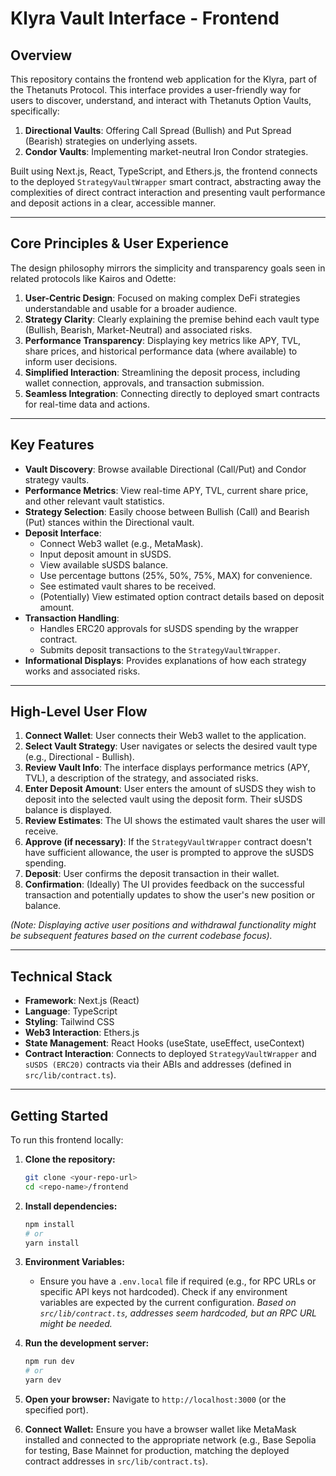 # Klyra Vault Interface - Frontend

## Overview

This repository contains the frontend web application for the Klyra, part of the Thetanuts Protocol. This interface provides a user-friendly way for users to discover, understand, and interact with Thetanuts Option Vaults, specifically:

1.  **Directional Vaults**: Offering Call Spread (Bullish) and Put Spread (Bearish) strategies on underlying assets.
2.  **Condor Vaults**: Implementing market-neutral Iron Condor strategies.

Built using Next.js, React, TypeScript, and Ethers.js, the frontend connects to the deployed `StrategyVaultWrapper` smart contract, abstracting away the complexities of direct contract interaction and presenting vault performance and deposit actions in a clear, accessible manner.

---

## Core Principles & User Experience

The design philosophy mirrors the simplicity and transparency goals seen in related protocols like Kairos and Odette:

1.  **User-Centric Design**: Focused on making complex DeFi strategies understandable and usable for a broader audience.
2.  **Strategy Clarity**: Clearly explaining the premise behind each vault type (Bullish, Bearish, Market-Neutral) and associated risks.
3.  **Performance Transparency**: Displaying key metrics like APY, TVL, share prices, and historical performance data (where available) to inform user decisions.
4.  **Simplified Interaction**: Streamlining the deposit process, including wallet connection, approvals, and transaction submission.
5.  **Seamless Integration**: Connecting directly to deployed smart contracts for real-time data and actions.

---

## Key Features

-   **Vault Discovery**: Browse available Directional (Call/Put) and Condor strategy vaults.
-   **Performance Metrics**: View real-time APY, TVL, current share price, and other relevant vault statistics.
-   **Strategy Selection**: Easily choose between Bullish (Call) and Bearish (Put) stances within the Directional vault.
-   **Deposit Interface**:
    -   Connect Web3 wallet (e.g., MetaMask).
    -   Input deposit amount in sUSDS.
    -   View available sUSDS balance.
    -   Use percentage buttons (25%, 50%, 75%, MAX) for convenience.
    -   See estimated vault shares to be received.
    -   (Potentially) View estimated option contract details based on deposit amount.
-   **Transaction Handling**:
    -   Handles ERC20 approvals for sUSDS spending by the wrapper contract.
    -   Submits deposit transactions to the `StrategyVaultWrapper`.
-   **Informational Displays**: Provides explanations of how each strategy works and associated risks.

---

## High-Level User Flow

1.  **Connect Wallet**: User connects their Web3 wallet to the application.
2.  **Select Vault Strategy**: User navigates or selects the desired vault type (e.g., Directional - Bullish).
3.  **Review Vault Info**: The interface displays performance metrics (APY, TVL), a description of the strategy, and associated risks.
4.  **Enter Deposit Amount**: User enters the amount of sUSDS they wish to deposit into the selected vault using the deposit form. Their sUSDS balance is displayed.
5.  **Review Estimates**: The UI shows the estimated vault shares the user will receive.
6.  **Approve (if necessary)**: If the `StrategyVaultWrapper` contract doesn't have sufficient allowance, the user is prompted to approve the sUSDS spending.
7.  **Deposit**: User confirms the deposit transaction in their wallet.
8.  **Confirmation**: (Ideally) The UI provides feedback on the successful transaction and potentially updates to show the user's new position or balance.

*(Note: Displaying active user positions and withdrawal functionality might be subsequent features based on the current codebase focus).*

---

## Technical Stack

-   **Framework**: Next.js (React)
-   **Language**: TypeScript
-   **Styling**: Tailwind CSS
-   **Web3 Interaction**: Ethers.js
-   **State Management**: React Hooks (useState, useEffect, useContext)
-   **Contract Interaction**: Connects to deployed `StrategyVaultWrapper` and `sUSDS (ERC20)` contracts via their ABIs and addresses (defined in `src/lib/contract.ts`).

---

## Getting Started

To run this frontend locally:

1.  **Clone the repository:**
    ```bash
    git clone <your-repo-url>
    cd <repo-name>/frontend
    ```

2.  **Install dependencies:**
    ```bash
    npm install
    # or
    yarn install
    ```

3.  **Environment Variables:**
    *   Ensure you have a `.env.local` file if required (e.g., for RPC URLs or specific API keys not hardcoded). Check if any environment variables are expected by the current configuration. *Based on `src/lib/contract.ts`, addresses seem hardcoded, but an RPC URL might be needed.*

4.  **Run the development server:**
    ```bash
    npm run dev
    # or
    yarn dev
    ```

5.  **Open your browser:**
    Navigate to `http://localhost:3000` (or the specified port).

6.  **Connect Wallet:** Ensure you have a browser wallet like MetaMask installed and connected to the appropriate network (e.g., Base Sepolia for testing, Base Mainnet for production, matching the deployed contract addresses in `src/lib/contract.ts`).
